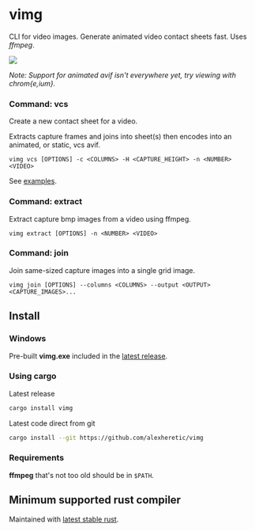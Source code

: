 # vimg
CLI for video images. Generate animated video contact sheets fast.
Uses _ffmpeg_.

![](https://raw.githubusercontent.com/alexheretic/vimg/main/bbb.1080p.avif)

_Note: Support for animated avif isn't everywhere yet, try viewing with chrom{e,ium}._

### Command: vcs
Create a new contact sheet for a video.

Extracts capture frames and joins into sheet(s) then encodes into an animated, or static, vcs avif.

```
vimg vcs [OPTIONS] -c <COLUMNS> -H <CAPTURE_HEIGHT> -n <NUMBER> <VIDEO>
```

See [examples](examples.md).

### Command: extract
Extract capture bmp images from a video using ffmpeg.

```
vimg extract [OPTIONS] -n <NUMBER> <VIDEO>
```

### Command: join
Join same-sized capture images into a single grid image.

```
vimg join [OPTIONS] --columns <COLUMNS> --output <OUTPUT> <CAPTURE_IMAGES>...
```

## Install
<!--### Arch Linux
Available in the [AUR](https://aur.archlinux.org/packages/vimg).-->

### Windows
Pre-built **vimg.exe** included in the [latest release](https://github.com/alexheretic/vimg/releases/latest).

### Using cargo
Latest release
```sh
cargo install vimg
```

Latest code direct from git
```sh
cargo install --git https://github.com/alexheretic/vimg
``` 

### Requirements
**ffmpeg** that's not too old should be in `$PATH`.

## Minimum supported rust compiler
Maintained with [latest stable rust](https://gist.github.com/alexheretic/d1e98d8433b602e57f5d0a9637927e0c).
